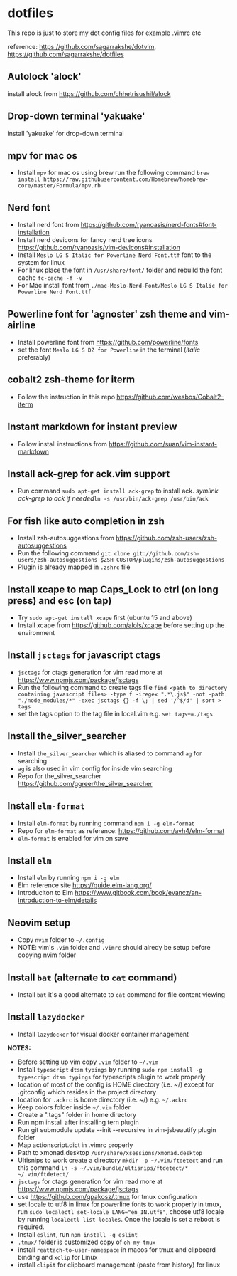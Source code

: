 dotfiles
========
This repo is just to store my dot config files for example .vimrc etc

reference: https://github.com/sagarrakshe/dotvim, https://github.com/sagarrakshe/dotfiles

## Autolock 'alock'
install alock from https://github.com/chhetrisushil/alock

## Drop-down terminal 'yakuake'
install 'yakuake' for drop-down terminal

## mpv for mac os
- Install `mpv` for mac os using brew run the following command `brew install https://raw.githubusercontent.com/Homebrew/homebrew-core/master/Formula/mpv.rb`

## Nerd font
- Install nerd font from https://github.com/ryanoasis/nerd-fonts#font-installation
- Install nerd devicons for fancy nerd tree icons https://github.com/ryanoasis/vim-devicons#installation
- Install `Meslo LG S Italic for Powerline Nerd Font.ttf` font to the system for linux
- For linux place the font in `/usr/share/font/` folder and rebuild the font cache `fc-cache -f -v`
- For Mac install font from `./mac-Meslo-Nerd-Font/Meslo LG S Italic for Powerline Nerd Font.ttf`

## Powerline font for 'agnoster' zsh theme and vim-airline
- Install powerline font from https://github.com/powerline/fonts
- set the font `Meslo LG S DZ for Powerline` in the terminal (_italic_ preferably)

## cobalt2 zsh-theme for iterm
- Follow the instruction in this repo https://github.com/wesbos/Cobalt2-iterm

## Instant markdown for instant preview
- Follow install instructions from https://github.com/suan/vim-instant-markdown

## Install ack-grep for ack.vim support
- Run command `sudo apt-get install ack-grep` to install ack. _symlink ack-grep to ack if needed_`ln -s /usr/bin/ack-grep /usr/bin/ack`

## For fish like auto completion in zsh
- Install zsh-autosuggestions from https://github.com/zsh-users/zsh-autosuggestions
- Run the following command `git clone git://github.com/zsh-users/zsh-autosuggestions $ZSH_CUSTOM/plugins/zsh-autosuggestions`
- Plugin is already mapped in `.zshrc` file

## Install xcape to map Caps_Lock to ctrl (on long press) and esc (on tap)
- Try `sudo apt-get install xcape` first (ubuntu 15 and above)
- Install xcape from https://github.com/alols/xcape before setting up the environment

## Install `jsctags` for javascript ctags
- `jsctags` for ctags generation for vim read more at https://www.npmjs.com/package/jsctags
- Run the following command to create tags file `find <path to directory containing javascript files> -type f -iregex ".*\.js$" -not -path "./node_modules/*" -exec jsctags {} -f \; | sed '/^$/d' | sort > tags`
- set the tags option to the tag file in local.vim e.g. `set tags+=./tags`

## Install the_silver_searcher
- Install `the_silver_searcher` which is aliased to command `ag` for searching
- `ag` is also used in vim config for inside vim searching
- Repo for the_silver_searcher https://github.com/ggreer/the_silver_searcher

## Install `elm-format`
- Install `elm-format` by running command `npm i -g elm-format`
- Repo for `elm-format` as reference: https://github.com/avh4/elm-format
- `elm-format` is enabled for vim on save

## Install `elm`
- Install `elm` by running `npm i -g elm`
- Elm reference site https://guide.elm-lang.org/
- Introduciton to Elm https://www.gitbook.com/book/evancz/an-introduction-to-elm/details

## Neovim setup
- Copy `nvim` folder to `~/.config`
- NOTE: vim's `.vim` folder and `.vimrc` should alredy be setup before copying nvim folder

## Install `bat` (alternate to `cat` command) 
- Install `bat` it's a good alternate to `cat` command for file content viewing

## Install `lazydocker`
- Install `lazydocker` for visual docker container management

**NOTES:** 
  - Before setting up vim copy `.vim` folder to `~/.vim`
  - Install `typescript` `dtsm` `typings` by running `sudo npm install -g typescript dtsm typings` for typescripts plugin to work properly
  - location of most of the config is HOME directory (i.e. ~/) except for .gitconfig which resides in the project directory
  - location for `.ackrc` is home directory (i.e. ~/) e.g. `~/.ackrc`
  - Keep colors folder inside `~/.vim` folder
  - Create a ".tags" folder in home directory
  - Run npm install after installing tern plugin
  - Run git submodule update --init --recursive in vim-jsbeautify plugin folder
  - Map actionscript.dict in .vimrc properly
  - Path to xmonad.desktop `/usr/share/xsessions/xmonad.desktop`
  - Ultisnips to work create a directory `mkdir -p ~/.vim/ftdetect` and run this command `ln -s ~/.vim/bundle/ultisnips/ftdetect/* ~/.vim/ftdetect/`
  - `jsctags` for ctags generation for vim read more at https://www.npmjs.com/package/jsctags
  - use https://github.com/gpakosz/.tmux for tmux configuration
  - set locale to utf8 in linux for powerline fonts to work properly in tmux, run `sudo localectl set-locale LANG="en_IN.utf8"`, choose utf8 locale by running `localectl list-locales`. Once the locale is set a reboot is required.
  - Install `eslint`, run `npm install -g eslint`
  - `.tmux/` folder is customized copy of `oh-my-tmux`
  - install `reattach-to-user-namespace` in macos for tmux and clipboard binding and `xclip` for Linux
  - install `clipit` for clipboard management (paste from history) for linux

